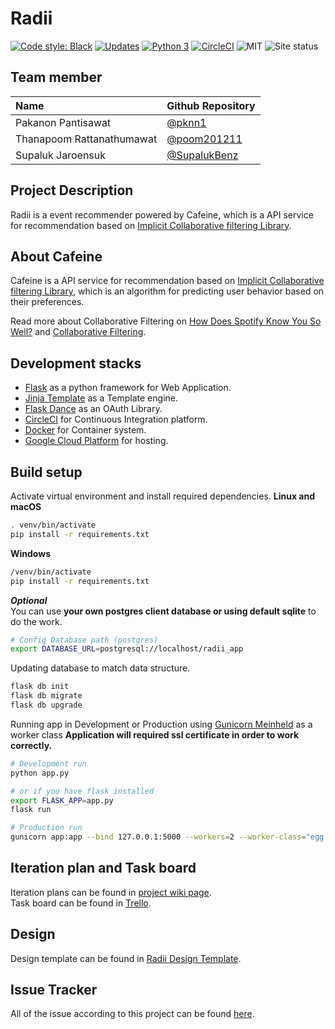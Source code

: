 # Radii

[![Code style: Black](https://img.shields.io/badge/code%20style-black-000000.svg)](https://github.com/ambv/black)
[![Updates](https://pyup.io/repos/github/pknn1/radii/shield.svg)](https://pyup.io/repos/github/pknn1/radii/)
[![Python 3](https://pyup.io/repos/github/pknn1/radii/python-3-shield.svg)](https://pyup.io/repos/github/pknn1/radii/)
[![CircleCI](https://img.shields.io/circleci/project/github/pknn1/radii.svg)](https://circleci.com/gh/pknn1/radii)
![MIT](https://img.shields.io/github/license/mashape/apistatus.svg)
![Site status](https://img.shields.io/website-up-down-green-red/http/www.devinpeace.com.svg?label=my-website)  

## Team member
| Name | Github Repository
|:--|:--
|Pakanon Pantisawat| [@pknn1](https://github.com/pknn1) 
|Thanapoom Rattanathumawat| [@poom201211](https://github.com/poom201211)
|Supaluk Jaroensuk| [@SupalukBenz](https://github.com/SupalukBenz)

## Project Description
Radii is a event recommender powered by Cafeine, which is a API service for recommendation based on [Implicit Collaborative filtering Library](https://github.com/benfred/implicit).

## About Cafeine
Cafeine is a API service for recommendation based on [Implicit Collaborative filtering Library](https://github.com/benfred/implicit), which is an algorithm for predicting user behavior based on their preferences.

Read more about Collaborative Filtering on [How Does Spotify Know You So Well?](https://medium.com/s/story/spotifys-discover-weekly-how-machine-learning-finds-your-new-music-19a41ab76efe) and [Collaborative Filtering](https://en.wikipedia.org/wiki/Collaborative_filtering).

## Development stacks

- [Flask](http://flask.pocoo.org) as a python framework for Web Application.
- [Jinja Template](http://jinja.pocoo.org) as a Template engine.
- [Flask Dance](https://flask-dance.readthedocs.io/) as an OAuth Library.
- [CircleCI](https://circleci.com) for Continuous Integration platform.
- [Docker](https://www.docker.com) for Container system.
- [Google Cloud Platform](https://cloud.google.com) for hosting.


## Build setup

Activate virtual environment and install required dependencies.
**Linux and macOS**
```sh
. venv/bin/activate
pip install -r requirements.txt
```
**Windows**
```sh
/venv/bin/activate
pip install -r requirements.txt
```
***Optional***  
You can use **your own postgres client database or using default sqlite** to do the work.
```sh
# Config Database path (postgres)
export DATABASE_URL=postgresql://localhost/radii_app    
```

Updating database to match data structure.
```sh
flask db init
flask db migrate
flask db upgrade
```

Running app in Development or Production using [Gunicorn Meinheld](https://gunicorn.org) as a worker class
**Application will required ssl certificate in order to work correctly.**
```sh
# Development run
python app.py

# or if you have flask installed
export FLASK_APP=app.py
flask run

# Production run
gunicorn app:app --bind 127.0.0.1:5000 --workers=2 --worker-class="egg:meinheld#gunicorn_worker"
```

## Iteration plan and Task board
Iteration plans can be found in [project wiki page](https://github.com/pknn1/radii/wiki).  
Task board can be found in [Trello](https://trello.com/b/MqvcS352).

## Design
Design template can be found in [Radii Design Template](https://xd.adobe.com/view/2bf8f25a-cc18-4889-780f-fb2bb66b1028-5dc9/?fullscreen).

## Issue Tracker
All of the issue according to this project can be found [here](https://github.com/pknn1/radii/issues).
